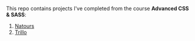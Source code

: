 This repo contains projects I've completed from the course **Advanced CSS & SASS**:
  1. [Natours](https://tourage.netlify.app/)
  2. [Trillo](https://ollirt.netlify.app/)
  
